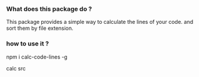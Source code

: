 ### What does this package do ?

This package provides a simple way to calculate the lines of your code. and sort them by file extension.


### how to use it ?

npm i calc-code-lines -g

calc src
